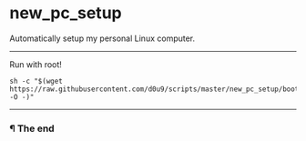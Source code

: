 # new_pc_setup

Automatically setup my personal Linux computer.

---

Run with root!


```
sh -c "$(wget https://raw.githubusercontent.com/d0u9/scripts/master/new_pc_setup/boot.sh -O -)"
```

---

### ¶ The end
